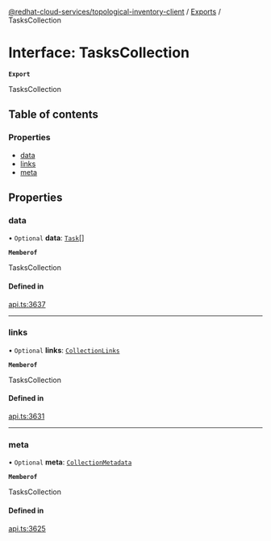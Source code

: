 [@redhat-cloud-services/topological-inventory-client](../README.md) / [Exports](../modules.md) / TasksCollection

# Interface: TasksCollection

**`Export`**

TasksCollection

## Table of contents

### Properties

- [data](TasksCollection.md#data)
- [links](TasksCollection.md#links)
- [meta](TasksCollection.md#meta)

## Properties

### data

• `Optional` **data**: [`Task`](Task.md)[]

**`Memberof`**

TasksCollection

#### Defined in

[api.ts:3637](https://github.com/RedHatInsights/javascript-clients/blob/main/packages/topological-inventory/api.ts#L3637)

___

### links

• `Optional` **links**: [`CollectionLinks`](CollectionLinks.md)

**`Memberof`**

TasksCollection

#### Defined in

[api.ts:3631](https://github.com/RedHatInsights/javascript-clients/blob/main/packages/topological-inventory/api.ts#L3631)

___

### meta

• `Optional` **meta**: [`CollectionMetadata`](CollectionMetadata.md)

**`Memberof`**

TasksCollection

#### Defined in

[api.ts:3625](https://github.com/RedHatInsights/javascript-clients/blob/main/packages/topological-inventory/api.ts#L3625)
